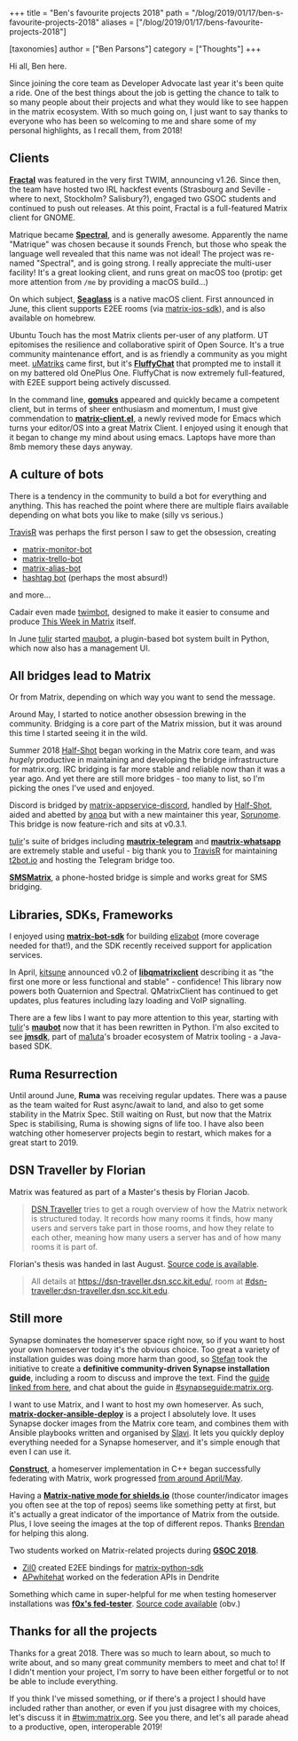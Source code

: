 +++
title = "Ben's favourite projects 2018"
path = "/blog/2019/01/17/ben-s-favourite-projects-2018"
aliases = ["/blog/2019/01/17/bens-favourite-projects-2018"]

[taxonomies]
author = ["Ben Parsons"]
category = ["Thoughts"]
+++

Hi all, Ben here.

Since joining the core team as Developer Advocate last year it's been quite a ride. One of the best things about the job is getting the chance to talk to so many people about their projects and what they would like to see happen in the matrix ecosystem. With so much going on, I just want to say thanks to everyone who has been so welcoming to me and share some of my personal highlights, as I recall them, from 2018!

## Clients

<strong><a href="https://wiki.gnome.org/Apps/Fractal">Fractal</a></strong> was featured in the very first TWIM, announcing v1.26. Since then, the team have hosted two IRL hackfest events (Strasbourg and Seville - where to next, Stockholm? Salisbury?), engaged two GSOC students and continued to push out releases. At this point, Fractal is a full-featured Matrix client for GNOME.

Matrique became <strong><a href="https://gitlab.com/spectral-im/spectral">Spectral</a></strong>, and is generally awesome. Apparently the name "Matrique" was chosen because it sounds French, but those who speak the language well revealed that this name was not ideal! The project was re-named "Spectral", and is going strong. I really appreciate the multi-user facility! It's a great looking client, and runs great on macOS too (protip: get more attention from <code>/me</code> by providing a macOS build…)

On which subject, <strong><a href="https://github.com/neilalexander/seaglass">Seaglass</a></strong> is a native macOS client. First announced in June, this client supports E2EE rooms (via <a href="https://github.com/matrix-org/matrix-ios-sdk">matrix-ios-sdk</a>), and is also available on homebrew.

Ubuntu Touch has the most Matrix clients per-user of any platform. UT epitomises the resilience and collaborative spirit of Open Source. It's a true community maintenance effort, and is as friendly a community as you might meet. <a href="https://github.com/uMatriks/uMatriks">uMatriks</a> came first, but it's <strong><a href="https://github.com/ChristianPauly/fluffychat">FluffyChat</a></strong> that prompted me to install it on my battered old OnePlus One. FluffyChat is now extremely full-featured, with E2EE support being actively discussed.

In the command line, <strong><a href="https://github.com/tulir/gomuks">gomuks</a></strong> appeared and quickly became a competent client, but in terms of sheer enthusiasm and momentum, I must give commendation to <strong><a href="https://github.com/jgkamat/matrix-client-el">matrix-client.el</a></strong>, a newly revived mode for Emacs which turns your editor/OS into a great Matrix Client. I enjoyed using it enough that it began to change my mind about using emacs. Laptops have more than 8mb memory these days anyway.

## A culture of bots

There is a tendency in the community to build a bot for everything and anything. This has reached the point where there are multiple flairs available depending on what bots you like to make (silly vs serious.)

<a href="https://github.com/turt2live">TravisR</a> was perhaps the first person I saw to get the obsession, creating
<ul>
 	<li><a href="https://github.com/turt2live/matrix-monitor-bot">matrix-monitor-bot</a></li>
 	<li><a href="https://github.com/turt2live/matrix-trello-bot">matrix-trello-bot</a></li>
 	<li><a href="https://github.com/turt2live/matrix-alias-bot">matrix-alias-bot</a></li>
 	<li><a href="https://github.com/turt2live/matrix-hashtag-bot">hashtag bot</a> (perhaps the most absurd!)</li>
</ul>
and more…

Cadair even made <a href="https://github.com/Cadair/skill-twim">twimbot</a>, designed to make it easier to consume and produce <a href="/twim">This Week in Matrix</a> itself.

In June <a href="https://matrix.to/#/@tulir:maunium.net">tulir</a> started <a href="https://github.com/maubot/maubot">maubot</a>, a plugin-based bot system built in Python, which now also has a management UI.

## All bridges lead to Matrix

Or from Matrix, depending on which way you want to send the message.

Around May, I started to notice another obsession brewing in the community. Bridging is a core part of the Matrix mission, but it was around this time I started seeing it in the wild.

Summer 2018 <a href="https://matrix.to/#/@Half-Shot:half-shot.uk">Half-Shot</a> began working in the Matrix core team, and was <em>hugely</em> productive in maintaining and developing the bridge infrastructure for matrix.org. IRC bridging is far more stable and reliable now than it was a year ago. And yet there are still more bridges - too many to list, so I'm picking the ones I've used and enjoyed.

Discord is bridged by <a href="https://github.com/Half-Shot/matrix-appservice-discord">matrix-appservice-discord</a>, handled by <a href="https://matrix.to/#/@Half-Shot:half-shot.uk">Half-Shot</a>, aided and abetted by <a href="https://matrix.to/#/@andrewm:amorgan.xyz">anoa</a> but with a new maintainer this year, <a href="https://matrix.to/#/@sorunome:sorunome.de">Sorunome</a>. This bridge is now feature-rich and sits at v0.3.1.

<a href="https://matrix.to/#/@tulir:maunium.net">tulir</a>'s suite of bridges including <strong><a href="https://github.com/tulir/mautrix-telegram">mautrix-telegram</a></strong> and <strong><a href="https://github.com/tulir/mautrix-whatsapp">mautrix-whatsapp</a></strong> are extremely stable and useful - big thank you to <a href="https://github.com/turt2live">TravisR</a> for maintaining <a href="https://t2bot.io/">t2bot.io</a> and hosting the Telegram bridge too.

<strong><a href="https://github.com/tijder/SmsMatrix">SMSMatrix</a></strong>, a phone-hosted bridge is simple and works great for SMS bridging.

## Libraries, SDKs, Frameworks

I enjoyed using <strong><a href="https://github.com/turt2live/matrix-bot-sdk">matrix-bot-sdk</a></strong> for building <a href="https://github.com/benparsons/elizabot">elizabot</a> (more coverage needed for that!), and the SDK recently received support for application services.

In April, <a href="https://matrix.to/#/@kitsune:matrix.org">kitsune</a> announced v0.2 of <strong><a href="https://github.com/QMatrixClient/libqmatrixclient">libqmatrixclient</a></strong> describing it as “the first one more or less functional and stable" - confidence! This library now powers both Quaternion and Spectral. QMatrixClient has continued to get updates, plus features including lazy loading and VoIP signalling.

There are a few libs I want to pay more attention to this year, starting with <a href="https://matrix.to/#/@tulir:maunium.net">tulir</a>'s <strong><a href="https://github.com/maubot/maubot">maubot</a></strong> now that it has been rewritten in Python. I'm also excited to see <strong><a href="https://github.com/ma1uta/jmsdk">jmsdk</a></strong>, part of <a href="https://matrix.to/#/@ma1uta:matrix.org">ma1uta</a>'s broader ecosystem of Matrix tooling - a Java-based SDK.

## Ruma Resurrection

Until around June, <strong>Ruma</strong> was receiving regular updates. There was a pause as the team waited for Rust async/await to land, and also to get some stability in the Matrix Spec. Still waiting on Rust, but now that the Matrix Spec is stabilising, Ruma is showing signs of life too. I have also been watching other homeserver projects begin to restart, which makes for a great start to 2019.

## DSN Traveller by Florian

Matrix was featured as part of a Master's thesis by Florian Jacob.

> <a href="https://dsn-traveller.dsn.scc.kit.edu/">DSN Traveller</a> tries to get a rough overview of how the Matrix network is structured today. It records how many rooms it finds, how many users and servers take part in those rooms, and how they relate to each other, meaning how many users a server has and of how many rooms it is part of.

Florian's thesis was handed in last August. <a href="https://github.com/florianjacob/dsn-traveller">Source code is available</a>.

> All details at <a href="https://dsn-traveller.dsn.scc.kit.edu/">https://dsn-traveller.dsn.scc.kit.edu/</a>, room at <a href="https://matrix.to/#/#dsn-traveller:dsn-traveller.dsn.scc.kit.edu">#dsn-traveller:dsn-traveller.dsn.scc.kit.edu</a>.

## Still more

Synapse dominates the homeserver space right now, so if you want to host your own homeserver today it's the obvious choice. Too great a variety of installation guides was doing more harm than good, so <a href="https://matrix.to/#/@natrius:matrix.org">Stefan</a> took the initiative to create a <strong>definitive community-driven Synapse installation guide</strong>, including a room to discuss and improve the text. Find the <a href="/docs/guides/installing-synapse">guide linked from here</a>, and chat about the guide in <a href="https://matrix.to/#/synapseguide:matrix.org">#synapseguide:matrix.org</a>.

I want to use Matrix, and I want to host my own homeserver. As such, <strong><a href="https://github.com/spantaleev/matrix-docker-ansible-deploy">matrix-docker-ansible-deploy</a></strong> is a project I absolutely love. It uses Synapse docker images from the Matrix core team, and combines them with Ansible playbooks written and organised by <a href="https://matrix.to/#/@slavi:devture.com">Slavi</a>. It lets you quickly deploy everything needed for a Synapse homeserver, and it's simple enough that even I can use it.

<strong><a href="https://github.com/matrix-construct/construct">Construct</a></strong>, a homeserver implementation in C++ began successfully federating with Matrix, work progressed <a href="/blog/2018/05/18/this-week-in-matrix-2018-05-18/">from around April/May</a>.

Having a <strong><a href="https://shields.io/#/examples/chat">Matrix-native mode for shields.io</a></strong> (those counter/indicator images you often see at the top of repos) seems like something petty at first, but it's actually a great indicator of the importance of Matrix from the outside. Plus, I love seeing the images at the top of different repos. Thanks <a href="https://matrix.to/#/@brendan:abolivier.bzh">Brendan</a> for helping this along.

Two students worked on Matrix-related projects during <strong><a href="https://summerofcode.withgoogle.com/projects/?sp-search=matrix">GSOC 2018</a></strong>.
<ul>
 	<li><a href="https://matrix.to/#/@Zil0:matrix.org">Zil0</a> created E2EE bindings for <a href="https://github.com/matrix-org/matrix-python-sdk">matrix-python-sdk</a></li>
 	<li><a href="@apwhitehat:matrix.org">APwhitehat</a> worked on the federation APIs in Dendrite</li>
</ul>
Something which came in super-helpful for me when testing homeserver installations was <strong><a href="https://neo.lain.haus/fed-tester/">f0x's fed-tester</a></strong>. <a href="https://github.com/f0x52/fed-tester/">Source code available</a> (obv.)

## Thanks for all the projects

Thanks for a great 2018. There was so much to learn about, so much to write about, and so many great community members to meet and chat to! If I didn't mention your project, I'm sorry to have been either forgetful or to not be able to include everything.

If you think I've missed something, or if there's a project I should have included rather than another, or even if you just disagree with my choices, let's discuss it in <a href="https://matrix.to/#/#TWIM:matrix.org">#twim:matrix.org</a>. See you there, and let's all parade ahead to a productive, open, interoperable 2019!
